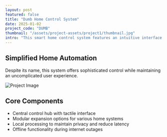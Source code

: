 ```yaml
---
layout: post
featured: false
title: "Dumb Home Control System"
date: 2025-01-02
project_code: "DUMB"
thumbnail: "/assets/project-assets/project1/thumbnail.jpg"
intro: "This smart home control system features an intuitive interface for controlling temperature, lighting, and security systems. The industrial design focuses on minimalist aesthetics with practical functionality."
---
```


## Simplified Home Automation

Despite its name, this system offers sophisticated control while maintaining an uncomplicated user experience.

![Project Image](https://source.unsplash.com/random/800x600/?smart-home)

## Core Components

- Central control hub with tactile interface
- Modular expansion options for various home systems
- Local processing to maintain privacy and reduce latency
- Offline functionality during internet outages
